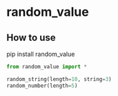 # random_value



## How to use
pip install random_value

```python
from random_value import *

random_string(length=10, string=3)
random_number(length=5)
```